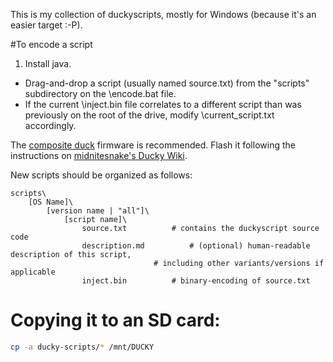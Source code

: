This is my collection of duckyscripts, mostly for Windows (because it's an 
easier target :-P).

#To encode a script
1. Install java.
* Drag-and-drop a script (usually named source.txt) from the "scripts"
	subdirectory on the \encode.bat file.
* If the current \inject.bin file correlates to a different script than was
	previously on the root of the drive, modify \current_script.txt accordingly.

The [composite duck](https://cdn.rawgit.com/midnitesnake/USB-Rubber-Ducky/master/Firmware/Images/c_duck_v2.1.hex) firmware is recommended.
Flash it following the instructions on [midnitesnake's Ducky Wiki](https://github.com/midnitesnake/USB-Rubber-Ducky/wiki/Flashing-ducky).

New scripts should be organized as follows:

```
scripts\
	[OS Name]\
		[version name | "all"]\
			[script name]\
				source.txt			# contains the duckyscript source code
				description.md			# (optional) human-readable description of this script,
								# including other variants/versions if applicable
				inject.bin			# binary-encoding of source.txt
```

# Copying it to an SD card:
```sh
cp -a ducky-scripts/* /mnt/DUCKY
```
